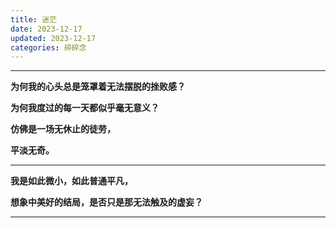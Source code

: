 ```yaml
---
title: 迷茫
date: 2023-12-17
updated: 2023-12-17
categories: 碎碎念
---
```



---
**为何我的心头总是笼罩着无法摆脱的挫败感？**

**为何我度过的每一天都似乎毫无意义？**

**仿佛是一场无休止的徒劳，**

**平淡无奇。**

---

**我是如此微小，如此普通平凡，**

**想象中美好的结局，是否只是那无法触及的虚妄？**

---